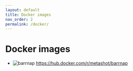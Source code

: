 ```yaml
---
layout: default
title: Docker images
nav_order: 2
permalink: /docker/
---
```


# Docker images

- ![barrnap](https://img.shields.io/docker/v/metashot/barrnap?sort=semver&label=barrnap&style=flat-square)
https://hub.docker.com/r/metashot/barrnap
